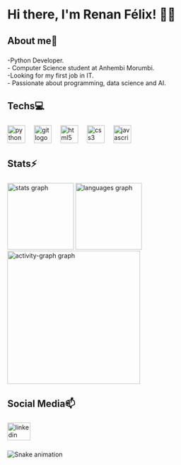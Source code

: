 <h1 align="left">Hi there, I'm Renan Félix! 👨‍💻</h1>

###

<h2 align="left">About me📘</h2>

###

<p align="left">-Python Developer.<br>- Computer Science student at Anhembi Morumbi.<br>-Looking for my first job in IT.<br>- Passionate about programming, data science and AI.</p>

###

<h2 align="left">Techs💻</h2>

###

<div align="left">
  <img src="https://skillicons.dev/icons?i=py" height="40" alt="python logo"  />
  <img width="12" />
  <img src="https://skillicons.dev/icons?i=git" height="40" alt="git logo"  />
  <img width="12" />
  <img src="https://skillicons.dev/icons?i=html" height="40" alt="html5 logo"  />
  <img width="12" />
  <img src="https://skillicons.dev/icons?i=css" height="40" alt="css3 logo"  />
  <img width="12" />
  <img src="https://skillicons.dev/icons?i=js" height="40" alt="javascript logo"  />
</div>

###

<h2 align="left">Stats⚡</h2>

###

<div align="left">
  <img src="https://github-readme-stats.vercel.app/api?username=renan-felix&hide_title=false&hide_rank=false&show_icons=true&include_all_commits=true&count_private=true&disable_animations=false&theme=vue-dark&locale=en&hide_border=false&order=1" height="150" alt="stats graph"  />
  <img src="https://github-readme-stats.vercel.app/api/top-langs?username=renan-felix&locale=en&hide_title=false&layout=compact&card_width=320&langs_count=5&theme=vue-dark&hide_border=false&order=2" height="150" alt="languages graph"  />
  <img src="https://github-readme-activity-graph.vercel.app/graph?username=renan-felix&radius=16&theme=react&area=true&order=5" height="300" alt="activity-graph graph"  />
</div>

###

<h2 align="left">Social Media📫</h2>

###

<div align="left">
  <a href="www.linkedin.com/in/renan-da-silva-felix-barbosa-2b22901b5" target="_blank">
    <img src="https://raw.githubusercontent.com/maurodesouza/profile-readme-generator/master/src/assets/icons/social/linkedin/default.svg" width="52" height="40" alt="linkedin logo"  />
  </a>
</div>

###

<img src="https://raw.githubusercontent.com/renan-felix/renan-felix/output/snake.svg" alt="Snake animation" />

###
